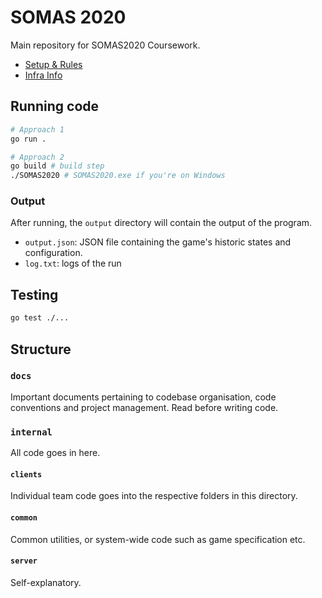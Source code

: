 # SOMAS 2020

Main repository for SOMAS2020 Coursework.

- [Setup & Rules](./docs/SETUP.md)
- [Infra Info](./docs/INFRA.md)

## Running code
```bash
# Approach 1
go run .

# Approach 2
go build # build step
./SOMAS2020 # SOMAS2020.exe if you're on Windows
```

### Output
After running, the `output` directory will contain the output of the program.
- `output.json`: JSON file containing the game's historic states and configuration.
- `log.txt`: logs of the run

## Testing
```bash
go test ./...
```

## Structure

### `docs`
Important documents pertaining to codebase organisation, code conventions and project management. Read before writing code.

### `internal`
All code goes in here.

#### `clients`
Individual team code goes into the respective folders in this directory.

#### `common`
Common utilities, or system-wide code such as game specification etc.

#### `server`
Self-explanatory.
